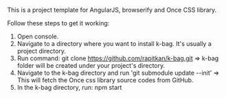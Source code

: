 This is a project template for AngularJS, browserify and Once CSS library.

Follow these steps to get it working:

1) Open console.
2) Navigate to a directory where you want to install k-bag. It's usually a project directory.
3) Run command: git clone https://github.com/rapitkan/k-bag.git
    => k-bag folder will be created under your project's directory.
4) Navigate to the k-bag directory and run 'git submodule update --init'
    => This will fetch the Once css library source codes from GitHub.
5) In the k-bag directory, run: npm start 